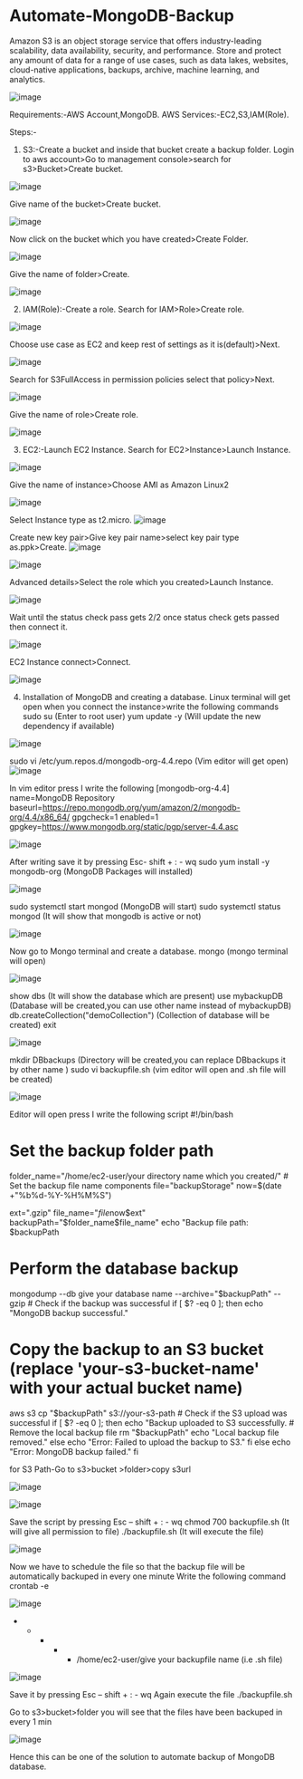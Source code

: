 # Automate-MongoDB-Backup

Amazon S3 is an object storage service that offers industry-leading scalability, data availability, security, and performance.
Store and protect any amount of data for a range of use cases, such as data lakes, websites, cloud-native applications, backups, archive, machine learning, and analytics.

![image](https://github.com/user-attachments/assets/990b8e22-2789-4b86-a4fe-9001e460d30e)

Requirements:-AWS Account,MongoDB. AWS Services:-EC2,S3,IAM(Role).

Steps:-
1.	S3:-Create a bucket and inside that bucket create a backup folder.
Login to aws account>Go to management console>search for s3>Bucket>Create bucket.

![image](https://github.com/user-attachments/assets/53d30298-085e-415c-a0a4-7fbea09acbc2)



Give name of the bucket>Create bucket.

![image](https://github.com/user-attachments/assets/dafc6287-d2c7-4ac8-8a39-f43cff51f813)


 
Now click on the bucket which you have created>Create Folder.

![image](https://github.com/user-attachments/assets/a3b1ebdd-8f17-4fae-be32-1cf35da9d544)


Give the name of folder>Create.

![image](https://github.com/user-attachments/assets/9f55cf6a-3379-40d6-ad2b-7b70f656ee85)


 
2.	IAM(Role):-Create a role.
Search for IAM>Role>Create role.

![image](https://github.com/user-attachments/assets/748d5894-3317-4828-a1f6-9c8db438d67f)


Choose use case as EC2 and keep rest of settings as it is(default)>Next.

![image](https://github.com/user-attachments/assets/cf524845-a534-421e-95a5-b4218aaa88c6)


 
Search for S3FullAccess in permission policies select that policy>Next.

![image](https://github.com/user-attachments/assets/c98ec89d-5749-4550-8d00-f5f221c0a74e)


Give the name of role>Create role.

![image](https://github.com/user-attachments/assets/cdd6c27d-e833-469b-a98e-3c00bad7d492)


 
3.	EC2:-Launch EC2 Instance.
Search for EC2>Instance>Launch Instance.

![image](https://github.com/user-attachments/assets/e87f16f2-c1fc-41bf-9655-f962e711993a)


Give the name of instance>Choose AMI as Amazon Linux2

![image](https://github.com/user-attachments/assets/fb6ca379-0668-4270-baba-0150d7d0ee97)


Select Instance type as t2.micro.
![image](https://github.com/user-attachments/assets/6f41b65e-c932-48b7-8690-d6e654868ab6)

Create new key pair>Give key pair name>select key pair type as.ppk>Create.
![image](https://github.com/user-attachments/assets/4ae694b6-92dd-47a7-9ae3-e02ab943e68b)

![image](https://github.com/user-attachments/assets/5c5844e1-b818-465d-99ea-85aaa5f397e2)


Advanced details>Select the role which you created>Launch Instance.

![image](https://github.com/user-attachments/assets/05723020-639e-47c3-89a4-66ae819d8557)


 
Wait until the status check pass gets 2/2 once status check gets passed then connect it.

![image](https://github.com/user-attachments/assets/9b55a6ec-d785-4ea3-8924-2eecbe84495a)


EC2 Instance connect>Connect.

![image](https://github.com/user-attachments/assets/0eccac8d-ef1b-4201-81e3-edbbc5e782d8)


 
4.	Installation of MongoDB and creating a database.
Linux terminal will get open when you connect the instance>write the following commands
sudo su	(Enter to root user)
yum update -y	(Will update the new dependency if available)

![image](https://github.com/user-attachments/assets/0a63fde6-6875-4afc-a7a6-6c5ba83b0021)


sudo vi /etc/yum.repos.d/mongodb-org-4.4.repo	(Vim editor will get open)
 ![image](https://github.com/user-attachments/assets/6b795b8a-8f84-458d-857d-5b87e25af2fd)

In vim editor press I write the following
[mongodb-org-4.4] name=MongoDB Repository
baseurl=https://repo.mongodb.org/yum/amazon/2/mongodb-org/4.4/x86_64/ gpgcheck=1
enabled=1 gpgkey=https://www.mongodb.org/static/pgp/server-4.4.asc

![image](https://github.com/user-attachments/assets/fb0bc783-6b16-435c-9ed6-342b71c14371)


After writing save it by pressing Esc- shift + : - wq
sudo yum install -y mongodb-org	(MongoDB Packages will installed)

 ![image](https://github.com/user-attachments/assets/b0403f18-c99e-4771-bb30-0cfa4faf95dc)

sudo systemctl start mongod	(MongoDB will start)
sudo systemctl status mongod	(It will show that mongodb is active or not)
 

 ![image](https://github.com/user-attachments/assets/18e77e4e-ef8e-4171-a4da-2bf13924ad31)

Now go to Mongo terminal and create a database. mongo	(mongo terminal will open)


![image](https://github.com/user-attachments/assets/a3c5872b-36cf-41f1-b764-0b8564f506e0)


show dbs	(It will show the database which are present)
use mybackupDB	(Database will be created,you can use other name instead of mybackupDB)
db.createCollection("demoCollection")	(Collection of database will be created)
exit


![image](https://github.com/user-attachments/assets/c898193e-b4fd-4b23-b075-fa46a260172e)

mkdir DBbackups	(Directory will be created,you can replace DBbackups it by other name )
sudo vi backupfile.sh (vim editor will open and .sh file will be created)

![image](https://github.com/user-attachments/assets/f23b678e-e73f-4663-b361-d9daab11c023)


Editor will open press I write the following script #!/bin/bash
# Set the backup folder path
folder_name="/home/ec2-user/your directory name which you created/" # Set the backup file name components
file="backupStorage"
now=$(date +"%b%d-%Y-%H%M%S")
 
ext=".gzip" file_name="$file$now$ext"
backupPath="$folder_name$file_name" echo "Backup file path: $backupPath
# Perform the database backup
mongodump --db give your database name --archive="$backupPath" --gzip # Check if the backup was successful
if [ $? -eq 0 ]; then
echo "MongoDB backup successful."
# Copy the backup to an S3 bucket (replace 'your-s3-bucket-name' with your actual bucket name)
aws s3 cp "$backupPath" s3://your-s3-path # Check if the S3 upload was successful
if [ $? -eq 0 ]; then
echo "Backup uploaded to S3 successfully. # Remove the local backup file
rm "$backupPath"
echo "Local backup file removed." else
echo "Error: Failed to upload the backup to S3."
fi else
echo "Error: MongoDB backup failed."
fi
 
for S3 Path-Go to s3>bucket >folder>copy s3url


![image](https://github.com/user-attachments/assets/a0b379b8-7956-4642-896c-c568219facd1)



![image](https://github.com/user-attachments/assets/0d665cbf-7177-4a52-a2b7-1c9b137ab585)



Save the script by pressing Esc – shift + : - wq
chmod 700 backupfile.sh (It will give all permission to file)
./backupfile.sh	(It will execute the file)

 ![image](https://github.com/user-attachments/assets/35570ed2-dd5f-40d6-9ee6-f129d76e244d)

 
Now we have to schedule the file so that the backup file will be automatically backuped in every one minute
Write the following command crontab -e

![image](https://github.com/user-attachments/assets/0ea12dfd-8dc3-4131-b61f-96b367dbd60d)



* * * * * /home/ec2-user/give your backupfile name (i.e .sh file)


![image](https://github.com/user-attachments/assets/4617628a-4e54-46e8-8f80-7a3a81bbfb68)



Save it by pressing Esc – shift + : - wq
Again execute the file
./backupfile.sh
 
Go to s3>bucket>folder you will see that the files have been backuped in every 1 min

![image](https://github.com/user-attachments/assets/1a2284a8-5319-4234-be03-8ca1f293835d)



Hence this can be one of the solution to automate backup of MongoDB database.
